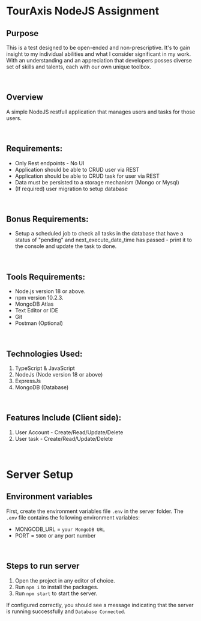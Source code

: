 # TourAxis NodeJS Assignment

## Purpose
This is a test designed to be open-ended and non-prescriptive.
It's to gain insight to my individual abilities and what I consider significant in my work.
With an understanding and an appreciation that developers posses diverse set of skills and talents, each with our own unique toolbox.

&nbsp;

## Overview

A simple NodeJS restfull application that manages users and tasks for those users.

&nbsp;

##  Requirements:

- Only Rest endpoints - No UI
- Application should be able to CRUD user via REST
- Application should be able to CRUD task for user via REST
- Data must be persisted to a storage mechanism (Mongo or Mysql)
- (If required) user migration to setup database

&nbsp;

##  Bonus Requirements:

- Setup a scheduled job to check all tasks in the database that have a status of "pending" and next_execute_date_time has passed - print it to the console  and update the task to done.

&nbsp;

##  Tools Requirements:

- Node.js version 18 or above.
- npm version 10.2.3.
- MongoDB Atlas
- Text Editor or IDE
- Git
- Postman (Optional)

&nbsp;

## Technologies Used:

1. TypeScript & JavaScript
2. NodeJs (Node version 18 or above)
3. ExpressJs
4. MongoDB (Database)

&nbsp;

## Features Include (Client side):

1. User Account - Create/Read/Update/Delete
2. User task - Create/Read/Update/Delete

&nbsp;

# Server Setup

## Environment variables
First, create the environment variables file `.env` in the server folder. The `.env` file contains the following environment variables:

- MONGODB_URL = `your MongoDB URL`
- PORT = `5000` or any port number

&nbsp;

## Steps to run server

1. Open the project in any editor of choice.
2. Run `npm i` to install the packages.
3. Run `npm start` to start the server.

If configured correctly, you should see a message indicating that the server is running successfully and `Database Connected`.
